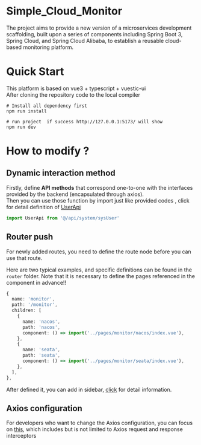 # Simple_Cloud_Monitor
The project aims to provide a new version of a microservices development scaffolding, built upon a series of components including Spring Boot 3, Spring Cloud, and Spring Cloud Alibaba, to establish a reusable cloud-based monitoring platform.

# Quick Start
This ﻿platform is based on vue3 + typescript + vuestic-ui</br>
After cloning the repository code to the local compiler
```shell
# Install all dependency first
npm run install

# run project  if success http://127.0.0.1:5173/ will show
npm run dev
```

# How to modify ?
## Dynamic interaction method
Firstly, define **API methods** that correspond one-to-one with the interfaces provided by the backend (encapsulated through axios).</br>
Then you can use those function by import just like provided codes , click for detail definition of [UserApi](https://github.com/Charlesbibi/Simple_Cloud_Monitor/blob/main/src/api/system/sysUser/index.ts)
```typescript
import UserApi from '@/api/system/sysUser'
```

## Router push
For newly added routes, you need to define the route node before you can use that route. </br>

Here are two typical examples, and specific definitions can be found in the `router` folder. Note that it is necessary to define the pages referenced in the component in advance!!
```typescript
{
  name: 'monitor',
  path: '/monitor',
  children: [
    {
      name: 'nacos',
      path: 'nacos',
      component: () => import('../pages/monitor/nacos/index.vue'),
    },
    {
      name: 'seata',
      path: 'seata',
      component: () => import('../pages/monitor/seata/index.vue'),
    },
  ],
},
```
After defined it, you can add in sidebar, [click](https://github.com/Charlesbibi/Simple_Cloud_Monitor/blob/main/src/components/sidebar/NavigationRoutes.ts) for detail information.

## Axios configuration
For developers who want to change the Axios configuration, you can focus on [this](https://github.com/Charlesbibi/Simple_Cloud_Monitor/blob/main/src/utils/request.ts), which includes but is not limited to Axios request and response interceptors
